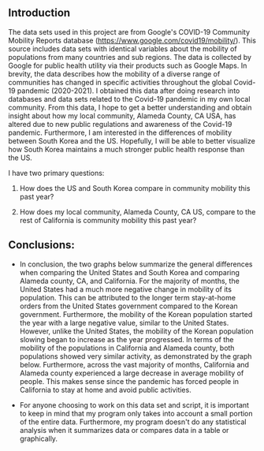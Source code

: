 ## Introduction
The data sets used in this project are from Google's COVID-19 Community Mobility Reports database (https://www.google.com/covid19/mobility/). This source includes data sets with identical variables about the mobility of populations from many countries and sub regions. The data is collected by Google for public health utility via their products such as Google Maps. In brevity, the data describes how the mobility of a diverse range of communities has changed in specific activities throughout the global Covid-19 pandemic (2020-2021). I obtained this data after doing research into databases and data sets related to the Covid-19 pandemic in my own local community. 
From this data, I hope to get a better understanding and obtain insight about how my local community, Alameda County, CA USA, has altered due to new public regulations and awareness of the Covid-19 pandemic. Furthermore, I am interested in the differences of mobility between South Korea and the US. Hopefully, I will be able to better visualize how South Korea maintains a much stronger public health response than the US. 

I have two primary questions:

1. How does the US and South Korea compare in community mobility this past year? 

2. How does my local community, Alameda County, CA US, compare to the rest of California is community mobility this past year?



## Conclusions:

* In conclusion, the two graphs below summarize the general differences when comparing the United States and South Korea and comparing Alameda county, CA, and California. For the majority of months, the United States had a much more negative change in mobility of its population. This can be attributed to the longer term stay-at-home orders from the United States government compared to the Korean government. Furthermore, the mobility of the Korean population started the year with a large negative value, similar to the United States. However, unlike the United States, the mobility of the Korean population slowing began to increase as the year progressed. In terms of the mobility of the populations in California and Alameda county, both populations showed very similar activity, as demonstrated by the graph below. Furthermore, across the vast majority of months, California and Alameda county experienced a large decrease in average mobility of people. This makes sense since the pandemic has forced people in California to stay at home and avoid public activities. 

* For anyone choosing to work on this data set and script, it is important to keep in mind that my program only takes into account a small portion of the entire data. Furthermore, my program doesn't do any statistical analysis when it summarizes data or compares data in a table or graphically. 
